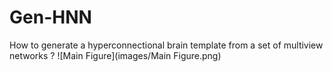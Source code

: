 # Gen-HNN
How to generate a hyperconnectional brain template from a set of multiview networks ?
![Main Figure](images/Main Figure.png)
